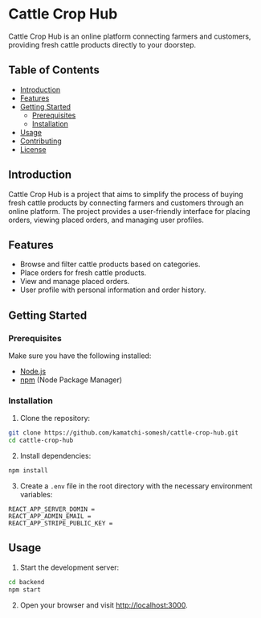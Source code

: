 # Cattle Crop Hub

Cattle Crop Hub is an online platform connecting farmers and customers, providing fresh cattle products directly to your doorstep.

## Table of Contents

- [Introduction](#introduction)
- [Features](#features)
- [Getting Started](#getting-started)
  - [Prerequisites](#prerequisites)
  - [Installation](#installation)
- [Usage](#usage)
- [Contributing](#contributing)
- [License](#license)

## Introduction

Cattle Crop Hub is a project that aims to simplify the process of buying fresh cattle products by connecting farmers and customers through an online platform. The project provides a user-friendly interface for placing orders, viewing placed orders, and managing user profiles.

## Features

- Browse and filter cattle products based on categories.
- Place orders for fresh cattle products.
- View and manage placed orders.
- User profile with personal information and order history.

## Getting Started

### Prerequisites

Make sure you have the following installed:

- [Node.js](https://nodejs.org/)
- [npm](https://www.npmjs.com/) (Node Package Manager)

### Installation

1. Clone the repository:

```bash
git clone https://github.com/kamatchi-somesh/cattle-crop-hub.git
cd cattle-crop-hub
```

2. Install dependencies:

```bash
npm install
```

3. Create a `.env` file in the root directory with the necessary environment variables:

```
REACT_APP_SERVER_DOMIN =
REACT_APP_ADMIN_EMAIL =
REACT_APP_STRIPE_PUBLIC_KEY =
```

## Usage

1. Start the development server:

```bash
cd backend
npm start
```

2. Open your browser and visit [http://localhost:3000](http://localhost:3000).
